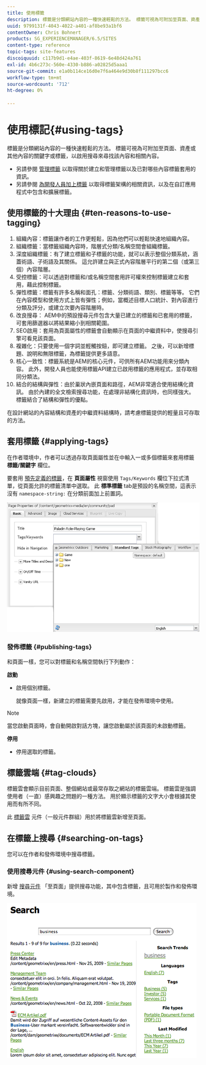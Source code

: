 ```yaml
---
title: 使用標籤
description: 標籤是分類網站內容的一種快速輕鬆的方法。 標籤可視為可附加至頁面、資產或其他內容的關鍵字或標籤，以啟用搜尋來尋找該內容和相關內容。
uuid: 9799131f-4043-4022-a401-af8be93a1bf6
contentOwner: Chris Bohnert
products: SG_EXPERIENCEMANAGER/6.5/SITES
content-type: reference
topic-tags: site-features
discoiquuid: c117b9d1-e4ae-403f-8619-6e48d424a761
exl-id: 4b6c273c-560e-4330-b886-a02825d5aaa1
source-git-commit: e1a0b114ce16d0e7f6a464e9d30b8f111297bcc6
workflow-type: tm+mt
source-wordcount: '712'
ht-degree: 0%

---
```


# 使用標記{#using-tags}

標籤是分類網站內容的一種快速輕鬆的方法。 標籤可視為可附加至頁面、資產或其他內容的關鍵字或標籤，以啟用搜尋來尋找該內容和相關內容。

* 另請參閱 [管理標籤](/help/sites-administering/tags.md) 以取得關於建立和管理標籤以及已對哪些內容標籤套用的資訊。
* 另請參閱 [為開發人員加上標籤](/help/sites-developing/tags.md) 以取得標籤架構的相關資訊，以及在自訂應用程式中包含和擴展標籤。

## 使用標籤的十大理由 {#ten-reasons-to-use-tagging}

1. 組織內容：標籤讓作者的工作更輕鬆，因為他們可以輕鬆快速地組織內容。
1. 組織標籤：當標籤組織內容時，階層式分類/名稱空間會組織標籤。
1. 深度組織標籤：有了建立標籤和子標籤的功能，就可以表示整個分類系統，涵蓋術語、子術語及其關係。 這允許建立與正式內容階層平行的第二個（或第三個）內容階層。
1. 受控標籤：可以透過對標籤和/或名稱空間套用許可權來控制標籤建立和套用，藉此控制標籤。
1. 彈性標籤：標籤有許多名稱和面孔：標籤、分類術語、類別、標籤等等。 它們在內容模型和使用方式上皆有彈性；例如，當概述目標人口統計、對內容進行分類及評分，或建立次要內容階層時。
1. 改良搜尋： AEM中的預設搜尋元件包含大量已建立的標籤和已套用的標籤，可套用篩選器以將結果縮小到相關範圍。
1. SEO啟用：套用為頁面屬性的標籤會自動顯示在頁面的中繼資料中，使搜尋引擎可看見該頁面。
1. 複雜化：只要使用一個字詞並輕觸按鈕，即可建立標籤。 之後，可以新增標題、說明和無限標籤，為標籤提供更多語意。
1. 核心一致性：標籤系統是AEM的核心元件，可供所有AEM功能用來分類內容。 此外，開發人員也能使用標籤API建立已啟用標籤的應用程式，並存取相同分類法。
1. 結合的結構與彈性：由於巢狀內嵌頁面和路徑，AEM非常適合使用結構化資訊。 由於內建的全文檢索搜尋功能，在處理非結構化資訊時，也同樣強大。 標籤結合了結構和彈性的優點。

在設計網站的內容結構和資產的中繼資料結構時，請考慮標籤提供的輕量且可存取的方法。

## 套用標籤 {#applying-tags}

在作者環境中，作者可以透過存取頁面屬性並在中輸入一或多個標籤來套用標籤 **標籤/關鍵字** 欄位。

要套用 [預先定義的標籤](/help/sites-administering/tags.md)，在 **頁面屬性** 視窗使用 `Tags/Keywords` 欄位下拉式清單，從頁面允許的標籤清單中選取。 此 **標準標籤** tab是預設的名稱空間，這表示沒有 `namespace-string:` 在分類前面加上前置詞。

![chlimage_1-2](assets/chlimage_1-2a.png)

### 發佈標籤 {#publishing-tags}

和頁面一樣，您可以對標籤和名稱空間執行下列動作：

**啟動**

* 啟用個別標籤。

   就像頁面一樣，新建立的標籤需要先啟用，才能在發佈環境中使用。

>[!NOTE]
>
>當您啟動頁面時，會自動開啟對話方塊，讓您啟動屬於該頁面的未啟動標籤。

**停用**

* 停用選取的標籤。

## 標籤雲端 {#tag-clouds}

標籤雲會顯示目前頁面、整個網站或最常存取之網站的標籤雲端。 標籤雲是強調使用者（一直）感興趣之問題的一種方法。 用於顯示標籤的文字大小會根據其使用而有所不同。

此 [標籤雲](/help/sites-classic-ui-authoring/classic-page-author-edit-mode.md#tag-cloud) 元件（一般元件群組）用於將標籤雲新增至頁面。

## 在標籤上搜尋 {#searching-on-tags}

您可以在作者和發佈環境中搜尋標籤。

### 使用搜尋元件 {#using-search-component}

新增 [搜尋元件](/help/sites-classic-ui-authoring/classic-page-author-edit-mode.md#search) 「至頁面」提供搜尋功能，其中包含標籤，且可用於製作和發佈環境。

![chlimage_1-3](assets/chlimage_1-3a.png)

